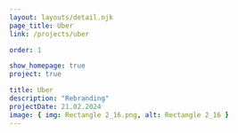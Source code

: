 ```yaml
---
layout: layouts/detail.njk
page_title: Uber
link: /projects/uber

order: 1

show_homepage: true
project: true

title: Uber
description: "Rebranding"
projectDate: 21.02.2024
image: { img: Rectangle 2_16.png, alt: Rectangle 2_16 }
---
```

